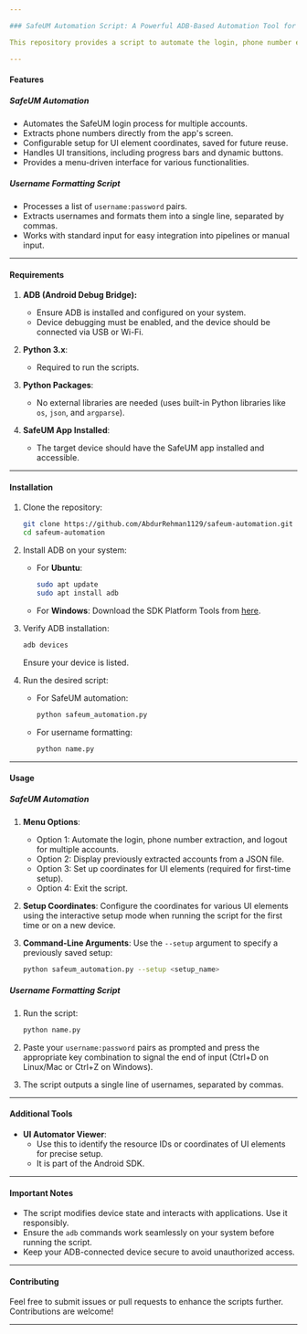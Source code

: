 ```yaml
---

### SafeUM Automation Script: A Powerful ADB-Based Automation Tool for Account Management

This repository provides a script to automate the login, phone number extraction, and logout processes in the SafeUM Android application. It uses **ADB (Android Debug Bridge)** to interact with the app, perform UI actions, and handle multiple accounts with ease. Additionally, it includes a handy username formatting script for processing username-password pairs.

---
```


#### **Features**

##### **SafeUM Automation**
- Automates the SafeUM login process for multiple accounts.
- Extracts phone numbers directly from the app's screen.
- Configurable setup for UI element coordinates, saved for future reuse.
- Handles UI transitions, including progress bars and dynamic buttons.
- Provides a menu-driven interface for various functionalities.

##### **Username Formatting Script**
- Processes a list of `username:password` pairs.
- Extracts usernames and formats them into a single line, separated by commas.
- Works with standard input for easy integration into pipelines or manual input.

---

#### **Requirements**

1. **ADB (Android Debug Bridge):**
   - Ensure ADB is installed and configured on your system.
   - Device debugging must be enabled, and the device should be connected via USB or Wi-Fi.

2. **Python 3.x**:
   - Required to run the scripts.

3. **Python Packages**:
   - No external libraries are needed (uses built-in Python libraries like `os`, `json`, and `argparse`).

4. **SafeUM App Installed**:
   - The target device should have the SafeUM app installed and accessible.

---

#### **Installation**

1. Clone the repository:
   ```bash
   git clone https://github.com/AbdurRehman1129/safeum-automation.git
   cd safeum-automation
   ```

2. Install ADB on your system:
   - For **Ubuntu**:
     ```bash
     sudo apt update
     sudo apt install adb
     ```
   - For **Windows**:
     Download the SDK Platform Tools from [here](https://developer.android.com/studio/releases/platform-tools).

3. Verify ADB installation:
   ```bash
   adb devices
   ```
   Ensure your device is listed.

4. Run the desired script:
   - For SafeUM automation:
     ```bash
     python safeum_automation.py
     ```
   - For username formatting:
     ```bash
     python name.py
     ```

---

#### **Usage**

##### **SafeUM Automation**
1. **Menu Options**:
   - Option 1: Automate the login, phone number extraction, and logout for multiple accounts.
   - Option 2: Display previously extracted accounts from a JSON file.
   - Option 3: Set up coordinates for UI elements (required for first-time setup).
   - Option 4: Exit the script.

2. **Setup Coordinates**:
   Configure the coordinates for various UI elements using the interactive setup mode when running the script for the first time or on a new device.

3. **Command-Line Arguments**:
   Use the `--setup` argument to specify a previously saved setup:
   ```bash
   python safeum_automation.py --setup <setup_name>
   ```

##### **Username Formatting Script**
1. Run the script:
   ```bash
   python name.py
   ```

2. Paste your `username:password` pairs as prompted and press the appropriate key combination to signal the end of input (Ctrl+D on Linux/Mac or Ctrl+Z on Windows).

3. The script outputs a single line of usernames, separated by commas.

---

#### **Additional Tools**
- **UI Automator Viewer**:
  - Use this to identify the resource IDs or coordinates of UI elements for precise setup.
  - It is part of the Android SDK.

---

#### **Important Notes**
- The script modifies device state and interacts with applications. Use it responsibly.
- Ensure the `adb` commands work seamlessly on your system before running the script.
- Keep your ADB-connected device secure to avoid unauthorized access.

---

#### **Contributing**
Feel free to submit issues or pull requests to enhance the scripts further. Contributions are welcome!

--- 
